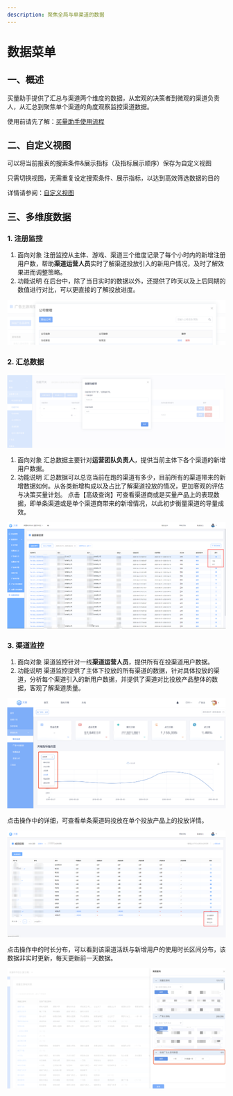 ```yaml
---
description: 聚焦全局与单渠道的数据
---
```


# 数据菜单

## 一、概述

买量助手提供了汇总与渠道两个维度的数据，从宏观的决策者到微观的渠道负责人，从汇总到聚焦单个渠道的角度观察监控渠道数据。

使用前请先了解：[买量助手使用流程](./#yi-shi-yong-liu-cheng)

## 二、自定义视图

可以将当前报表的搜索条件&展示指标（及指标展示顺序）保存为自定义视图

只需切换视图，无需重复设定搜索条件、展示指标，以达到高效筛选数据的目的

详情请参阅：[自定义视图](../../general-function/customized-view.md)

## 三、多维度数据

### 1. 注册监控

1. 面向对象 注册监控从主体、游戏、渠道三个维度记录了每个小时内的新增注册用户数，帮助**渠道运营人员**实时了解渠道投放引入的新用户情况，及时了解效果进而调整策略。
2. 功能说明 在后台中，除了当日实时的数据以外，还提供了昨天以及上后同期的数值进行对比，可以更直接的了解投放进度。

![](../../.gitbook/assets/image%20%28168%29.png)

### 2. 汇总数据

![](../../.gitbook/assets/image%20%2868%29.png)

1. 面向对象 汇总数据主要针对**运营团队负责人**，提供当前主体下各个渠道的新增用户数据。
2. 功能说明 汇总数据可以总览当前在跑的渠道有多少，目前所有的渠道带来的新增数据如何。从各类新增构成以及占比了解渠道投放的情况，更加客观的评估与决策买量计划。 点击【高级查询】可查看渠道商或是买量产品上的表现数据，即单条渠道或是单个渠道商带来的新增情况，以此初步衡量渠道的导量成效。

![](../../.gitbook/assets/image%20%2854%29.png)

### 3. 渠道监控

1. 面向对象 渠道监控针对一线**渠道运营人员**，提供所有在投渠道用户数据。
2. 功能说明 渠道监控提供了主体下投放的所有渠道的数据，针对具体投放的渠道，分析每个渠道引入的新用户数据，并提供了渠道对比投放产品整体的数据，客观了解渠道质量。

![](../../.gitbook/assets/image%20%28153%29.png)

点击操作中的详细，可查看单条渠道码投放在单个投放产品上的投放详情。

![](../../.gitbook/assets/image%20%28116%29.png)

点击操作中的时长分布，可以看到该渠道活跃与新增用户的使用时长区间分布，该数据非实时更新，每天更新前一天数据。

![](../../.gitbook/assets/image%20%28142%29.png)

## 

